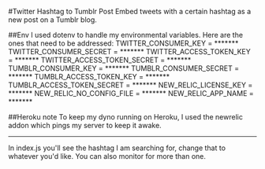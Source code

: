 #Twitter Hashtag to Tumblr Post
Embed tweets with a certain hashtag as a new post on a Tumblr blog.

##Env
I used dotenv to handle my environmental variables. Here are the ones that need to be addressed:
TWITTER_CONSUMER_KEY = *******
TWITTER_CONSUMER_SECRET = *******
TWITTER_ACCESS_TOKEN_KEY = *******
TWITTER_ACCESS_TOKEN_SECRET = *******
TUMBLR_CONSUMER_KEY = *******
TUMBLR_CONSUMER_SECRET = *******
TUMBLR_ACCESS_TOKEN_KEY = *******
TUMBLR_ACCESS_TOKEN_SECRET = *******
NEW_RELIC_LICENSE_KEY = *******
NEW_RELIC_NO_CONFIG_FILE = *******
NEW_RELIC_APP_NAME = *******

##Heroku note
To keep my dyno running on Heroku, I used the newrelic addon which pings my server to keep it awake.

---

In index.js you'll see the hashtag I am searching for, change that to whatever you'd like. You can also monitor for more than one.